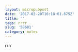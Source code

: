 ```yaml
---
layout: micropubpost
date: '2017-02-20T16:18:01.875Z'
title: ''
tags: rrrr
slug: '58681'
category: notes
---
```

rrrr
